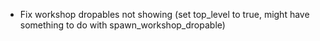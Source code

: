 - Fix workshop dropables not showing (set top_level to true, might have something to do with spawn_workshop_dropable)
